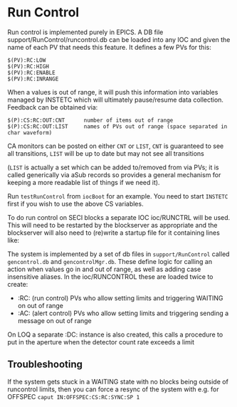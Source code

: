 # Run Control

Run control is implemented purely in EPICS. A DB file support/RunControl/runcontrol.db can be loaded into any IOC and given the name of each PV that needs this feature. It defines a few PVs for this:

```
$(PV):RC:LOW
$(PV):RC:HIGH
$(PV):RC:ENABLE
$(PV):RC:INRANGE
```

When a values is out of range, it will push this information into variables managed by INSTETC which will ultimately pause/resume data collection. Feedback can be obtained via:

```
$(P):CS:RC:OUT:CNT      number of items out of range
$(P):CS:RC:OUT:LIST     names of PVs out of range (space separated in char waveform)
```

CA monitors can be posted on either `CNT` or `LIST`, `CNT` is guaranteed to see all transitions, `LIST` will be up to date but may not see all transitions

(`LIST` is actually a set which can be added to/removed from via PVs; it is called generically via aSub records so provides a general mechanism for keeping a more readable list of things if we need it).

Run `testRunControl` from `iocBoot` for an example. You need to start `INSTETC` first if you wish to use the above CS variables.

To do run control on SECI blocks a separate IOC ioc/RUNCTRL will be used. This will need to be restarted by the blockserver as appropriate and the blockserver will also need to (re)write a startup file for it containing lines like:

The system is implemented by a set of db files in `support/RunControl` called `gencontrol.db` and `gencontrolMgr.db`. These define logic for calling an action when values go in and out of range, as well as adding case insensitive aliases. In the ioc/RUNCONTROL these are loaded twice to create:
* :RC: (run control) PVs who allow setting limits and triggering WAITING on out of range
* :AC: (alert control) PVs who allow setting limits and triggering sending a message on out of range

On LOQ a separate :DC: instance is also created, this calls a procedure to put in the aperture when the detector count rate exceeds a limit

## Troubleshooting

If the system gets stuck in a WAITING state with no blocks being outside of runcontrol limits, then you can force a resync of the system with e.g. for OFFSPEC `caput IN:OFFSPEC:CS:RC:SYNC:SP 1`
